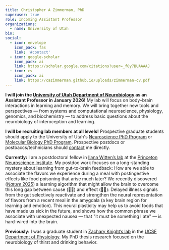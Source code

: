 ```yaml
---
title: Christopher A Zimmerman, PhD
superuser: true
role: Incoming Assistant Professor
organizations:
  - name: University of Utah
bio:
social:
  - icon: envelope
    icon_pack: fas
    link: '#contact'
  - icon: google-scholar
    icon_pack: ai
    link: https://scholar.google.com/citations?user=_f0y7BUAAAAJ
  - icon: cv
    icon_pack: ai
    link: https://cazimmerman.github.io/uploads/zimmerman-cv.pdf
---
```


<strong>I will join the <a href='https://medicine.utah.edu/neurobiology/' target='_blank'>University of Utah Department of Neurobiology</a> as an Assistant Professor in January 2026!</strong> My lab will focus on body–brain interactions in learning and memory. We will bring together new tools and perspectives — from systems and computational neuroscience, physiology, genomics, and biochemistry — to address basic questions about the neurobiology of interoception and learning.

<strong>I will be recruiting lab members at all levels!</strong> Prospective graduate students should apply to the University of Utah's <a href='https://neuroscience.med.utah.edu/' target='_blank'>Neuroscience PhD Program</a> or <a href='https://bioscience.utah.edu/molecular_biology/' target='_blank'>Molecular Biology PhD Program</a>. Prospective postdocs or postbaccs/technicians should <a href='https://cazimmerman.github.io/#contact' target='_self'>contact</a> me directly.

<strong>Currently:</strong> I am a postdoctoral fellow in <a href='https://www.wittenlab.org/' target='_blank'>Ilana Witten’s lab</a> at the <a href='https://pni.princeton.edu/' target='_blank'>Princeton Neuroscience Institute</a>. My postdoc work focuses on a long-standing mystery about learning from gut-to-brain feedback: How are we able to associate the flavors we experience during a meal with postingestive effects like food poisoning that arise much later? We recently discovered (<a href='https://dx.doi.org/10.1038/s41586-025-08828-z' target='_blank'><i>Nature</i> 2025</a>) a learning algorithm that might allow the brain to overcome this long gap between cause (🥘🍲) and effect (🤢🤮): Delayed illness signals from the gut selectively reactivate and strengthen the neural representation of flavors from a recent meal in the amygdala (a key brain region for learning and emotion). This neural plasticity may help us to avoid foods that have made us sick in the future, and shows how the common phrase we associate with unexpected nausea — that "it must be something I ate" — is hard-wired into the brain.

<strong>Previously:</strong> I was a graduate student in <a href='https://knightlab.ucsf.edu/' target='_blank'>Zachary Knight’s lab</a> in the <a href='https://physiology.ucsf.edu/' target='_blank'>UCSF Department of Physiology</a>. My PhD thesis research focused on the neurobiology of thirst and drinking behavior.